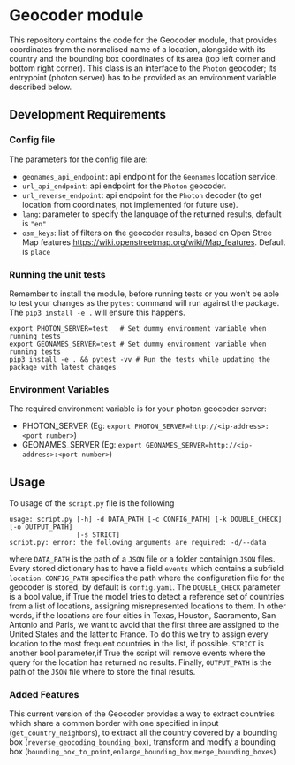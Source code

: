 # Geocoder module

This repository contains the code for the Geocoder module, that provides coordinates from the normalised name of a location, alongside with its country and the bounding box coordinates of its area (top left corner and bottom right corner). This class is an interface to the `Photon` geocoder; its entrypoint (photon server) has to be provided as an environment variable described below.

## Development Requirements

### Config file

The parameters for the config file are:

- `geonames_api_endpoint`: api endpoint for the `Geonames` location service.
- `url_api_endpoint`: api endpoint for the `Photon` geocoder.
- `url_reverse_endpoint`: api endpoint for the `Photon` decoder (to get location from coordinates, not implemented for future use).
- `lang`: parameter to specify the language of the returned results, default is `"en"`
- `osm_keys`: list of filters on the geocoder results, based on Open Stree Map features https://wiki.openstreetmap.org/wiki/Map_features. Default is `place`

### Running the unit tests

Remember to install the module, before running tests or you won't be able to test your changes as the `pytest` command will run against the package. The `pip3 install -e .` will ensure this happens.

```shell
export PHOTON_SERVER=test 	# Set dummy environment variable when running tests
export GEONAMES_SERVER=test # Set dummy environment variable when running tests
pip3 install -e . && pytest -vv	# Run the tests while updating the package with latest changes
```

### Environment Variables

The required environment variable is for your photon geocoder server:

- PHOTON_SERVER (Eg: `export PHOTON_SERVER=http://<ip-address>:<port number>`)
- GEONAMES_SERVER (Eg: `export GEONAMES_SERVER=http://<ip-address>:<port number>`)

## Usage

To usage of the `script.py` file is the following

```
usage: script.py [-h] -d DATA_PATH [-c CONFIG_PATH] [-k DOUBLE_CHECK] [-o OUTPUT_PATH]
                 [-s STRICT]
script.py: error: the following arguments are required: -d/--data

```

where `DATA_PATH` is the path of a `JSON` file or a folder containign `JSON` files. Every stored dictionary has to have a field `events` which contains a subfield `location`. `CONFIG_PATH` specifies the path where the configuration file for the geocoder is stored, by default is `config.yaml`. The `DOUBLE_CHECK` parameter is a bool value, if True the model tries to detect a reference set of countries from a list of locations, assigning misrepresented locations to them.
In other words, if the locations are four cities in Texas, Houston, Sacramento, San Antonio and Paris, we want to avoid that the first three are assigned to the United States and the latter to France. To do this we try to assign every location to the most frequent countries in the list, if possible. `STRICT` is another bool parameter,if True the script will remove events where the query for the location has returned no results. Finally, `OUTPUT_PATH` is the path of the `JSON` file where to store the final results.


### Added Features

This current version of the Geocoder provides a way to extract countries which share a common border with one specified in input (```get_country_neighbors```), to extract all the country covered by a bounding box (```reverse_geocoding_bounding_box```), transform and modify a bounding box (```bounding_box_to_point```,```enlarge_bounding_box```,```merge_bounding_boxes```)

